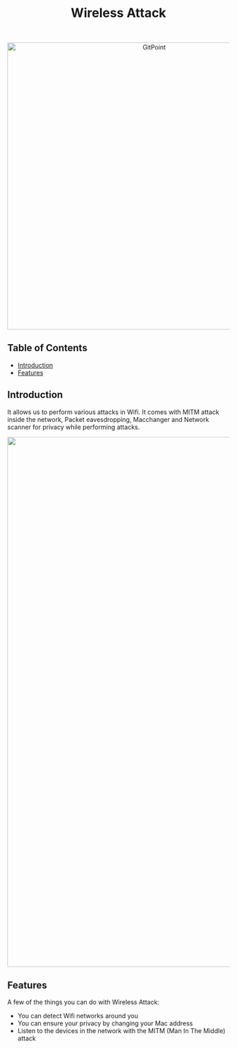 
<h1 align="center"> Wireless Attack </h1> <br>
<p align="center">
  <a href="https://gitpoint.co/">
    <img alt="GitPoint" title="GitPoint" src="https://github.com/Berkkucukk/Wireless_Attack/blob/main/photo/logo.png?raw=true" width="650">
  </a>
</p>


## Table of Contents

- [Introduction](#introduction)
- [Features](#features)


## Introduction


It allows us to perform various attacks in Wifi. It comes with MITM attack inside the network, Packet eavesdropping, Macchanger and Network scanner for privacy while performing attacks.

<p align="center">
  <img src = "https://github.com/Berkkucukk/Wireless_Attack/blob/main/photo/menu.png?raw=true" width=1200>
</p>

## Features

A few of the things you can do with Wireless Attack:

* You can detect Wifi networks around you
* You can ensure your privacy by changing your Mac address
* Listen to the devices in the network with the MITM (Man In The Middle) attack

